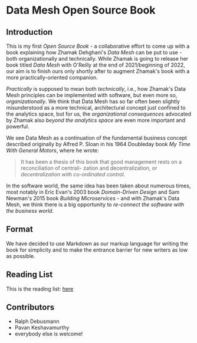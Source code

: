 # Data Mesh Open Source Book

## Introduction

This is my first *Open Source Book* - a collaborative effort to come up with a book explaining how Zhamak Dehghani's *Data Mesh* can be put to use - both organizationally and technically. While Zhamak is going to release her book titled *Data Mesh* with O'Reilly at the end of 2021/beginning of 2022, our aim is to finish ours only shortly after to augment Zhamak's book with a more practically-oriented companion.

*Practically* is supposed to mean both *technically*, i.e., how Zhamak's Data Mesh principles can be implemented with software, but even more so, *organizationally*. We think that Data Mesh has so far often been slightly misunderstood as a more technical, architectural concept just confined to the analytics space, but for us, the *organizational consequences* advocated by Zhamak also *beyond the analytics space* are even more important and powerful.

We see Data Mesh as a continuation of the fundamental business concept described originally by Alfred P. Sloan in his 1964 Doubleday book *My Time With General Motors*, where he wrote:

> It has been a thesis of this book that good management rests on a reconciliation of centrali- zation and decentralization, or *decentralization with co-ordinated control*.

In the software world, the same idea has been taken about numerous times, most notably in Eric Evan's 2003 book *Domain-Driven Design* and Sam Newman's 2015 book *Building Microservices* - and with Zhamak's Data Mesh, we think there is a big opportunity to *re-connect the software with the business world*.

## Format

We have decided to use Markdown as our markup language for writing the book for simplicity and to make the entrance barrier for new writers as low as possible.

## Reading List

This is the reading list: [here](reading.md)

## Contributors

* Ralph Debusmann
* Pavan Keshavamurthy
* everybody else is welcome!
